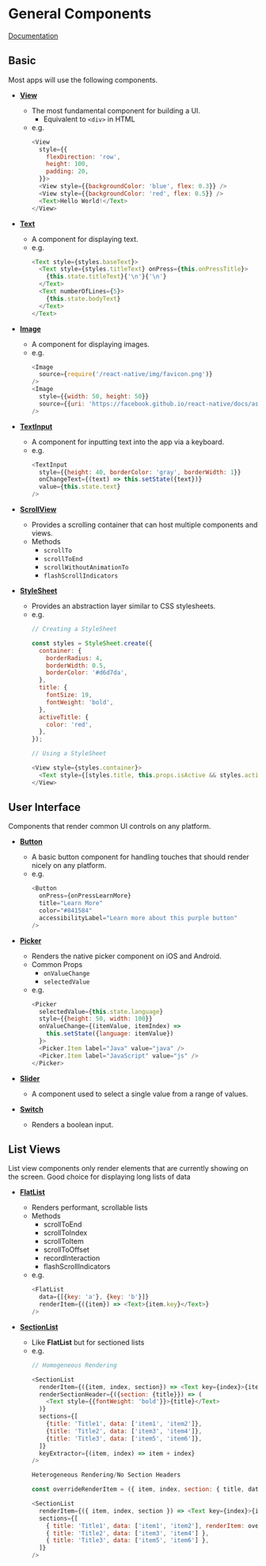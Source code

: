 # General Components

[Documentation](https://facebook.github.io/react-native/docs/components-and-apis.html)

## Basic

Most apps will use the following components.

- **[View](https://facebook.github.io/react-native/docs/view.html)**
  - The most fundamental component for building a UI.
    - Equivalent to ```<div>``` in HTML
  - e.g.
    ```js
    <View
      style={{
        flexDirection: 'row',
        height: 100,
        padding: 20,
      }}>
      <View style={{backgroundColor: 'blue', flex: 0.3}} />
      <View style={{backgroundColor: 'red', flex: 0.5}} />
      <Text>Hello World!</Text>
    </View>
    ```

- **[Text](https://facebook.github.io/react-native/docs/text.html)**
  - A component for displaying text.
  - e.g.
    ```js
    <Text style={styles.baseText}>
      <Text style={styles.titleText} onPress={this.onPressTitle}>
        {this.state.titleText}{'\n'}{'\n'}
      </Text>
      <Text numberOfLines={5}>
        {this.state.bodyText}
      </Text>
    </Text>
    ```

- **[Image](https://facebook.github.io/react-native/docs/image.html)**
  - A component for displaying images.
  - e.g.
    ```js
    <Image
      source={require('/react-native/img/favicon.png')}
    />
    <Image
      style={{width: 50, height: 50}}
      source={{uri: 'https://facebook.github.io/react-native/docs/assets/favicon.png'}}
    />
    ```

- **[TextInput](https://facebook.github.io/react-native/docs/textinput.html)**
  - A component for inputting text into the app via a keyboard.
  - e.g.
    ```js
    <TextInput
      style={{height: 40, borderColor: 'gray', borderWidth: 1}}
      onChangeText={(text) => this.setState({text})}
      value={this.state.text}
    />
    ```

- **[ScrollView](https://facebook.github.io/react-native/docs/scrollview.html)**
  - Provides a scrolling container that can host multiple components and views.
  - Methods
    - ```scrollTo```
    - ```scrollToEnd```
    - ```scrollWithoutAnimationTo```
    - ```flashScrollIndicators```

- **[StyleSheet](https://facebook.github.io/react-native/docs/stylesheet.html)**
  - Provides an abstraction layer similar to CSS stylesheets.
  - e.g.
    ```js
    // Creating a StyleSheet

    const styles = StyleSheet.create({
      container: {
        borderRadius: 4,
        borderWidth: 0.5,
        borderColor: '#d6d7da',
      },
      title: {
        fontSize: 19,
        fontWeight: 'bold',
      },
      activeTitle: {
        color: 'red',
      },
    });
    ```
    ```js
    // Using a StyleSheet

    <View style={styles.container}>
      <Text style={[styles.title, this.props.isActive && styles.activeTitle]} />
    </View>
    ```

## User Interface

Components that render common UI controls on any platform.

- **[Button](https://facebook.github.io/react-native/docs/button.html)**
  - A basic button component for handling touches that should render nicely on any platform.
  - e.g.
    ```js
    <Button
      onPress={onPressLearnMore}
      title="Learn More"
      color="#841584"
      accessibilityLabel="Learn more about this purple button"
    />
    ```

- **[Picker](https://facebook.github.io/react-native/docs/picker.html)**
  - Renders the native picker component on iOS and Android.
  - Common Props
    - ```onValueChange```
    - ```selectedValue```
  - e.g.
    ```js
    <Picker
      selectedValue={this.state.language}
      style={{height: 50, width: 100}}
      onValueChange={(itemValue, itemIndex) =>
        this.setState({language: itemValue})
      }>
      <Picker.Item label="Java" value="java" />
      <Picker.Item label="JavaScript" value="js" />
    </Picker>
    ```

- **[Slider](https://facebook.github.io/react-native/docs/slider.html)**
  - A component used to select a single value from a range of values.

- **[Switch](https://facebook.github.io/react-native/docs/switch.html)**
  - Renders a boolean input.
  
## List Views

List view components only render elements that are currently showing on the screen. Good choice for displaying long lists of data

- **[FlatList](https://facebook.github.io/react-native/docs/flatlist.html)**
  - Renders performant, scrollable lists
  - Methods
    - scrollToEnd
    - scrollToIndex
    - scrollToItem
    - scrollToOffset
    - recordInteraction
    - flashScrollIndicators
  - e.g.
    ```js
    <FlatList
      data={[{key: 'a'}, {key: 'b'}]}
      renderItem={({item}) => <Text>{item.key}</Text>}
    />
    ```

- **[SectionList](https://facebook.github.io/react-native/docs/sectionlist.html)**
  - Like **FlatList** but for sectioned lists
  - e.g.
    ```js
    // Homogeneous Rendering
    
    <SectionList
      renderItem={({item, index, section}) => <Text key={index}>{item}</Text>}
      renderSectionHeader={({section: {title}}) => (
        <Text style={{fontWeight: 'bold'}}>{title}</Text>
      )}
      sections={[
        {title: 'Title1', data: ['item1', 'item2']},
        {title: 'Title2', data: ['item3', 'item4']},
        {title: 'Title3', data: ['item5', 'item6']},
      ]}
      keyExtractor={(item, index) => item + index}
    />
    ```
    ```js
    Heterogeneous Rendering/No Section Headers
    
    const overrideRenderItem = ({ item, index, section: { title, data } }) => <Text key={index}>Override{item}</Text>

    <SectionList
      renderItem={({ item, index, section }) => <Text key={index}>{item}</Text>}
      sections={[
        { title: 'Title1', data: ['item1', 'item2'], renderItem: overrideRenderItem },
        { title: 'Title2', data: ['item3', 'item4'] },
        { title: 'Title3', data: ['item5', 'item6'] },
      ]}
    />
    ```
